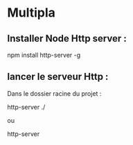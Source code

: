 # Multipla

## Installer Node Http server :

npm install http-server -g

## lancer le serveur Http : 

Dans le dossier racine du projet : 

http-server ./

ou 

http-server
